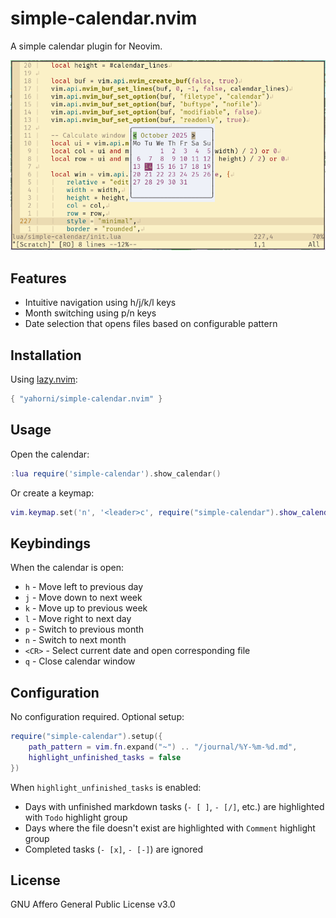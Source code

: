 # simple-calendar.nvim

A simple calendar plugin for Neovim.

![Simple calendar](assets/simple-calendar.png)

## Features

- Intuitive navigation using h/j/k/l keys
- Month switching using p/n keys
- Date selection that opens files based on configurable pattern

## Installation

Using [lazy.nvim](https://github.com/folke/lazy.nvim):

```lua
{ "yahorni/simple-calendar.nvim" }
```

## Usage

Open the calendar:

```lua
:lua require('simple-calendar').show_calendar()
```

Or create a keymap:

```lua
vim.keymap.set('n', '<leader>c', require("simple-calendar").show_calendar, { desc = "Open [C]alendar" })
```

## Keybindings

When the calendar is open:

- `h` - Move left to previous day
- `j` - Move down to next week
- `k` - Move up to previous week
- `l` - Move right to next day
- `p` - Switch to previous month
- `n` - Switch to next month
- `<CR>` - Select current date and open corresponding file
- `q` - Close calendar window

## Configuration

No configuration required. Optional setup:

```lua
require("simple-calendar").setup({
    path_pattern = vim.fn.expand("~") .. "/journal/%Y-%m-%d.md",
    highlight_unfinished_tasks = false
})
```

When `highlight_unfinished_tasks` is enabled:
- Days with unfinished markdown tasks (`- [ ]`, `- [/]`, etc.) are highlighted with `Todo` highlight group
- Days where the file doesn't exist are highlighted with `Comment` highlight group
- Completed tasks (`- [x]`, `- [-]`) are ignored

## License

GNU Affero General Public License v3.0
